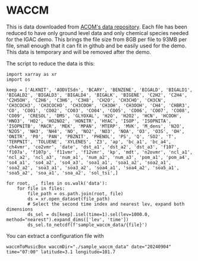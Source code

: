 # WACCM

This is data downloaded from [ACOM's data repository](https://www.acom.ucar.edu/waccm/DATA/). Each file has been reduced to have only ground level data and only chemical species needed for the IGAC demo. 
This brings the file size from 8GB per file to 93MB per file, small enough that it can fit in github and be easily used for the demo. This data is temporary and will be removed after the demo. 


The script to reduce the data is this:


```
import xarray as xr
import os

keep = ['ALKNIT', 'AODVISdn', 'BCARY', 'BENZENE', 'BIGALD', 'BIGALD1', 'BIGALD2', 'BIGALD3', 'BIGALD4', 'BIGALK', 'BIGENE', 'C2H2', 'C2H4', 'C2H5OH', 'C2H6', 'C3H6', 'C3H8', 'CH2O', 'CH3CHO', 'CH3CN', 'CH3COCH3', 'CH3COCHO', 'CH3COOH', 'CH3OH', 'CH3OOH', 'CH4', 'CHBR3', 'CO', 'CO01', 'CO02', 'CO03', 'CO04', 'CO05', 'CO06', 'CO07', 'CO08', 'CO09', 'CRESOL', 'DMS', 'GLYOXAL', 'H2O', 'H2O2', 'HCN', 'HCOOH', 'HNO3', 'HO2', 'HO2NO2', 'HONITR', 'HYAC', 'ISOP', 'ISOPNITA', 'ISOPNITB', 'MACR', 'MEK', 'MPAN', 'MTERP', 'MVK', 'M_dens', 'N2O', 'N2O5', 'NH3', 'NH4', 'NO', 'NO2', 'NO3', 'NOA', 'O3', 'O3S', 'OH', 'ONITR', 'P0', 'PAN', 'PBZNIT', 'PHENOL', 'PS', 'Q', 'SO2', 'T', 'TERPNIT', 'TOLUENE', 'XYLENES', 'Z3', 'ap', 'bc_a1', 'bc_a4', 'ch4vmr', 'co2vmr', 'date', 'dst_a1', 'dst_a2', 'dst_a3', 'f107', 'f107a', 'f107p', 'f11vmr', 'f12vmr', 'kp', 'mdt', 'n2ovmr', 'ncl_a1', 'ncl_a2', 'ncl_a3', 'num_a1', 'num_a2', 'num_a3', 'pom_a1', 'pom_a4', 'so4_a1', 'so4_a2', 'so4_a3', 'soa1_a1', 'soa1_a2', 'soa2_a1', 'soa2_a2', 'soa3_a1', 'soa3_a2', 'soa4_a1', 'soa4_a2', 'soa5_a1', 'soa5_a2', 'soa_a1', 'soa_a2', 'sol_tsi',]

for root, _, files in os.walk('data'):
    for file in files:
        file_path = os.path.join(root, file)
        ds = xr.open_dataset(file_path)
        # Select the second time index and nearest lev, expand both dimensions
        ds_sel = ds[keep].isel(time=1).sel(lev=1000.0, method="nearest").expand_dims(['lev', 'time'])
        ds_sel.to_netcdf(f'sample_waccm_data/{file}')
```

You can extract a configuration file with 

```
waccmToMusicBox waccmDir="./sample_waccm_data" date="20240904" time="07:00" latitude=3.1 longitude=101.7
```
